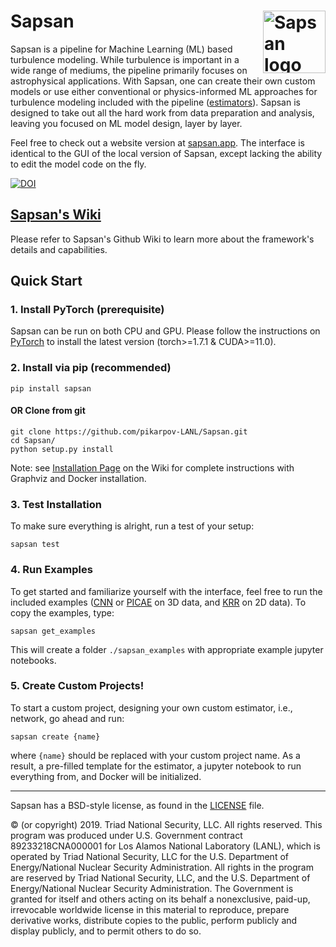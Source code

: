 # Sapsan  <a href="http://sapsan.app"><img src="https://github.com/pikarpov-LANL/Sapsan/blob/images/docs/images/logo3_black_slim_notitle_whitebg.png?raw=true"  alt="Sapsan logo" align="right" width="100"></a>

Sapsan is a pipeline for Machine Learning (ML) based turbulence modeling. While turbulence is important in a wide range of mediums, the pipeline primarily focuses on astrophysical applications. With Sapsan, one can create their own custom models or use either conventional or physics-informed ML approaches for turbulence modeling included with the pipeline ([estimators](https://github.com/pikarpov-LANL/Sapsan/wiki/Estimators)). Sapsan is designed to take out all the hard work from data preparation and analysis, leaving you focused on ML model design, layer by layer.

Feel free to check out a website version at [sapsan.app](http://sapsan.app). The interface is identical to the GUI of the local version of Sapsan, except lacking the ability to edit the model code on the fly.

[![DOI](https://joss.theoj.org/papers/10.21105/joss.03199/status.svg)](https://doi.org/10.21105/joss.03199)

## [Sapsan's Wiki](https://github.com/pikarpov-LANL/Sapsan/wiki)

Please refer to Sapsan's Github Wiki to learn more about the framework's details and capabilities.

## Quick Start

### 1. Install PyTorch (prerequisite)
Sapsan can be run on both CPU and GPU. Please follow the instructions on [PyTorch](https://pytorch.org/get-started/locally/) to install the latest version (torch>=1.7.1 & CUDA>=11.0).

### 2. Install via pip (recommended)
```
pip install sapsan
```

#### OR Clone from git
```
git clone https://github.com/pikarpov-LANL/Sapsan.git
cd Sapsan/
python setup.py install
```

Note: see [Installation Page](https://github.com/pikarpov-LANL/Sapsan/wiki/Installation/) on the Wiki for complete instructions with Graphviz and Docker installation.

### 3. Test Installation

To make sure everything is alright, run a test of your setup:
```
sapsan test
```

### 4. Run Examples

To get started and familiarize yourself with the interface, feel free to run the included examples ([CNN](https://github.com/pikarpov-LANL/Sapsan/wiki/Estimators#convolution-neural-network-cnn) or [PICAE](https://github.com/pikarpov-LANL/Sapsan/wiki/Estimators#physics-informed-convolutional-autoencoder-picae) on 3D data, and [KRR](https://github.com/pikarpov-LANL/Sapsan/wiki/Estimators#kernel-ridge-regression-krr) on 2D data). To copy the examples, type:
```
sapsan get_examples
```
This will create a folder `./sapsan_examples` with appropriate example jupyter notebooks.

### 5. Create Custom Projects!
To start a custom project, designing your own custom estimator, i.e., network, go ahead and run:
```
sapsan create {name}
```
where `{name}` should be replaced with your custom project name. As a result, a pre-filled template for the estimator, a jupyter notebook to run everything from, and Docker will be initialized.




-------
Sapsan has a BSD-style license, as found in the [LICENSE](https://github.com/pikarpov-LANL/Sapsan/blob/master/LICENSE) file.

© (or copyright) 2019. Triad National Security, LLC. All rights reserved.
This program was produced under U.S. Government contract 89233218CNA000001 for Los Alamos
National Laboratory (LANL), which is operated by Triad National Security, LLC for the U.S.
Department of Energy/National Nuclear Security Administration. All rights in the program are
reserved by Triad National Security, LLC, and the U.S. Department of Energy/National Nuclear
Security Administration. The Government is granted for itself and others acting on its behalf a
nonexclusive, paid-up, irrevocable worldwide license in this material to reproduce, prepare
derivative works, distribute copies to the public, perform publicly and display publicly, and to permit
others to do so.
